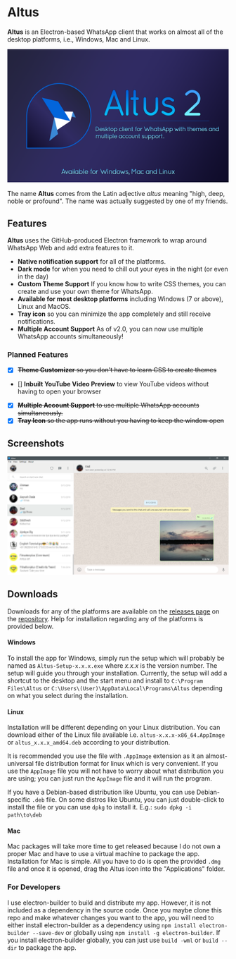 # Altus

**Altus** is an Electron-based WhatsApp client that works on almost all of the desktop platforms, i.e., Windows, Mac and Linux.

![Altus Banner](/img/altus-banner.png)

The name **Altus** comes from the Latin adjective _altus_ meaning "high, deep, noble or profound". The name was actually suggested by one of my friends.

## Features

**Altus** uses the GitHub-produced Electron framework to wrap around WhatsApp Web and add extra features to it.

- **Native notification support** for all of the platforms.
- **Dark mode** for when you need to chill out your eyes in the night (or even in the day)
- **Custom Theme Support** If you know how to write CSS themes, you can create and use your own theme for WhatsApp.
- **Available for most desktop platforms** including Windows (7 or above), Linux and MacOS.
- **Tray icon** so you can minimize the app completely and still receive notifications.
- **Multiple Account Support** As of v2.0, you can now use multiple WhatsApp accounts simultaneously!

### Planned Features

- [x] ~~**Theme Customizer** so you don't have to learn CSS to create themes~~
- [] **Inbuilt YouTube Video Preview** to view YouTube videos without having to open your browser
- [x] ~~**Multiple Account Support** to use multiple WhatsApp accounts simultaneously.~~
- [x] ~~**Tray Icon** so the app runs without you having to keep the window open~~

## Screenshots

![Altus](/img/altus.png)

## Downloads

Downloads for any of the platforms are available on the [releases page](https://github.com/ShadyThGod/altus/releases/) on the [repository](https://github.com/ShadyThGod/altus). Help for installation regarding any of the platforms is provided below.

#### Windows

To install the app for Windows, simply run the setup which will probably be named as `Altus-Setup-x.x.x.exe` where _x.x.x_ is the version number. The setup will guide you through your installation. Currently, the setup will add a shortcut to the desktop and the start menu and install to `C:\Program Files\Altus` or `C:\Users\(User)\AppData\Local\Programs\Altus` depending on what you select during the installation.

#### Linux

Installation will be different depending on your Linux distribution. You can download either of the Linux file available i.e. `altus-x.x.x-x86_64.AppImage` or `altus_x.x.x_amd64.deb` according to your distribution.

It is recommended you use the file with `.AppImage` extension as it an almost-universal file distribution format for linux which is very convenient. If you use the `AppImage` file you will not have to worry about what distribution you are using; you can just run the `AppImage` file and it will run the program.

If you have a Debian-based distribution like Ubuntu, you can use Debian-specific `.deb` file. On some distros like Ubuntu, you can just double-click to install the file or you can use `dpkg` to install it. E.g.: `sudo dpkg -i path\to\deb`

#### Mac

Mac packages will take more time to get released because I do not own a proper Mac and have to use a virtual machine to package the app. Installation for Mac is simple. All you have to do is open the provided `.dmg` file and once it is opened, drag the Altus icon into the "Applications" folder.

### For Developers

I use electron-builder to build and distribute my app. However, it is not included as a dependency in the source code. Once you maybe clone this repo and make whatever changes you want to the app, you will need to either install electron-builder as a dependency using `npm install electron-builder --save-dev` or globally using `npm install -g electron-builder`. If you install electron-builder globally, you can just use `build -wml` or `build --dir` to package the app.
